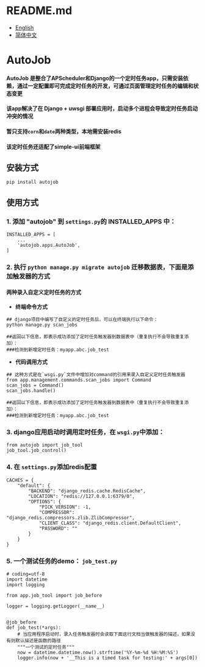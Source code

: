 # README.md
- [English](https://github.com/lmycc/autojob/blob/main/README.md)
- [简体中文](https://github.com/lmycc/autojob/blob/main/README.zh_CN.md)

# AutoJob

#### AutoJob 是整合了APScheduler和Django的一个定时任务app，只需安装依赖，通过一定配置即可完成定时任务的开发，可通过页面管理定时任务的编辑和状态变更
#### 该app解决了在 Django + uwsgi 部署应用时，启动多个进程会导致定时任务启动冲突的情况
#### 暂只支持`corn`和`date`两种类型，本地需安装redis
#### 该定时任务还适配了simple-ui前端框架

## 安装方式
```
pip install autojob
```
## 使用方式

### 1. 添加 "autojob" 到 `settings.py`的 INSTALLED_APPS 中：
```
INSTALLED_APPS = [
    ...
    'autojob.apps.AutoJob',
]
```

### 2. 执行 `python manage.py migrate autojob` 迁移数据表，下面是添加触发器的方式
#### 两种录入自定义定时任务的方式
- **终端命令方式**
```
## django项目中编写了自定义的定时任务后，可以在终端执行以下命令：
python manage.py scan_jobs

##返回以下信息，即表示成功添加了定时任务触发器到数据表中（重复执行不会导致重复添加）：
###检测到新增定时任务：myapp.abc.job_test
```
- **代码调用方式**
```
## 这种方式是在`wsgi.py`文件中增加对command的引用来录入自定义定时任务触发器
from app.management.commands.scan_jobs import Command
scan_jobs = Command()
scan_jobs.handle()
 
##返回以下信息，即表示成功添加了定时任务触发器到数据表中（重复执行不会导致重复添加）：
###检测到新增定时任务：myapp.abc.job_test
```

### 3. django应用启动时调用定时任务，在 `wsgi.py`中添加：
```
from autojob import job_tool
job_tool.job_control()
```

### 4. 在 `settings.py`添加redis配置
```
CACHES = {
    "default": {
        "BACKEND": "django_redis.cache.RedisCache",
        "LOCATION": "redis://127.0.0.1:6379/0",
        "OPTIONS": {
            "PICK_VERSION": -1,
            "COMPRESSOR": "django_redis.compressors.zlib.ZlibCompressor",
            "CLIENT_CLASS": "django_redis.client.DefaultClient",
            "PASSWORD": ""
        }
    }
}
```

### 5. 一个测试任务的demo： `job_test.py`

```
# coding=utf-8
import datetime
import logging

from app.job_tool import job_before

logger = logging.getLogger(__name__)


@job_before
def job_test(*args):
    # 当应用程序启动时，录入任务触发器时会读取下面这行文档当做触发器的描述，如果没有则默认描述是函数的路径
    """一个测试的定时任务"""
    now = datetime.datetime.now().strftime('%Y-%m-%d %H:%M:%S')
    logger.info(now + '__This is a timed task for testing:' + args[0])
```

